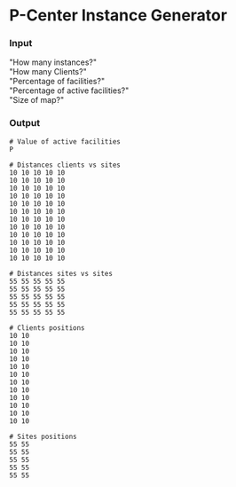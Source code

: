 # P-Center Instance Generator

### Input

"How many instances?"  
"How many Clients?"  
"Percentage of facilities?"  
"Percentage of active facilities?"  
"Size of map?"  


### Output

```
# Value of active facilities
P

# Distances clients vs sites
10 10 10 10 10
10 10 10 10 10
10 10 10 10 10
10 10 10 10 10
10 10 10 10 10
10 10 10 10 10
10 10 10 10 10
10 10 10 10 10
10 10 10 10 10
10 10 10 10 10
10 10 10 10 10
10 10 10 10 10

# Distances sites vs sites
55 55 55 55 55
55 55 55 55 55
55 55 55 55 55
55 55 55 55 55
55 55 55 55 55

# Clients positions
10 10
10 10
10 10
10 10
10 10
10 10
10 10
10 10
10 10
10 10
10 10
10 10

# Sites positions
55 55
55 55
55 55
55 55
55 55

```
